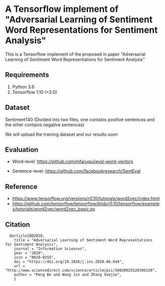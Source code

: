 # A Tensorflow implement of "Adversarial Learning of Sentiment Word Representations for Sentiment Analysis"
This is a Tensorflow implement of the proposed in paper "Adversarial Learning of Sentiment Word Representations for Sentiment Analysis"


## Requirements
  1. Python 3.6
  2. Tensorflow 1.10 (<2.0)
  
  
## Dataset
  Sentiment140 (Divided into two files, one contains positive sentences and the other contains negative sentences)

  We will upload the training dataset and our results soon
  
  
## Evaluation
  - Word-level: https://github.com/mfaruqui/eval-word-vectors
  
  - Sentence-level: https://github.com/facebookresearch/SentEval
  
  
## Reference
  - https://www.tensorflow.org/versions/r0.10/tutorials/word2vec/index.html
  - https://github.com/tensorflow/tensorflow/blob/r0.10/tensorflow/examples/tutorials/word2vec/word2vec_basic.py


## Citation
```
  @article{BO2020,
    title = "Adversarial Learning of Sentiment Word Representations for Sentiment Analysis",
    journal = "Information Sciences",
    year = "2020",
    issn = "0020-0255",
    doi = "https://doi.org/10.1016/j.ins.2020.06.044",
    url = "http://www.sciencedirect.com/science/article/pii/S0020025520306320",
    author = "Peng Bo and Wang Jin and Zhang Xuejie",
    }
```
  
